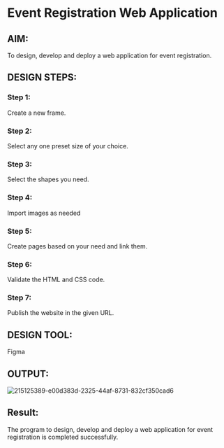 # Event Registration Web Application

## AIM:
To design, develop and deploy a web application for event registration.

## DESIGN STEPS:

### Step 1:
Create a new frame.

### Step 2:
Select any one preset size of your choice.

### Step 3:
Select the shapes you need.

### Step 4:
Import images as needed

### Step 5:
Create pages based on your need and link them.

### Step 6:

Validate the HTML and CSS code.

### Step 7:

Publish the website in the given URL.

## DESIGN TOOL:
Figma


## OUTPUT:

![215125389-e00d383d-2325-44af-8731-832cf350cad6](https://github.com/MoenishBaalan/event-registration/assets/147473396/e00aa460-fb02-471b-a4ff-83071645ad7c)



## Result:
The program to design, develop and deploy a web application for event registration is completed successfully.
